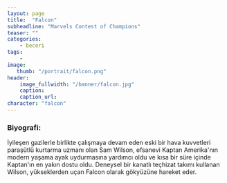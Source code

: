 ```yaml
---
layout: page
title:  "Falcon"
subheadline: "Marvels Contest of Champions"
teaser: ""
categories:
    - beceri
tags:
    -
image:
   thumb: "/portrait/falcon.png"
header:
    image_fullwidth: "/banner/falcon.jpg"
    caption: 
    caption_url: 
character: "falcon"
---
```


### Biyografi:

İyileşen gazilerle birlikte çalışmaya devam eden eski bir hava kuvvetleri paraşütlü kurtarma uzmanı olan Sam Wilson, efsanevi Kaptan Amerika'nın modern yaşama ayak uydurmasına yardımcı oldu ve kısa bir süre içinde Kaptan'ın en yakın dostu oldu. Deneysel bir kanatlı teçhizat takımı kullanan Wilson, yükseklerden uçan Falcon olarak gökyüzüne hareket eder.
